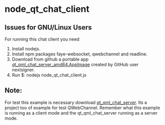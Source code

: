 # node_qt_chat_client

## Issues for GNU/Linux Users
For running this chat client you need

1. Install nodejs.
2. Install npm packages faye-websocket, qwebchannel and readline.
3. Download from github a portable app [qt_qml_chat_server_amd64.AppImage](https://github.com/nextsigner/qt_qml_chat_server) created by GitHub user nextsigner.
4. Run $: nodejs node_qt_chat_client.js  

## Note: 
For test this example is necessary download [qt_qml_chat_server](https://github.com/nextsigner/qt_qml_chat_server). Its a project too of example for test QWebChannel.
Remember what this example is running as a client mode and the qt_qml_chat_server running as a server mode.
